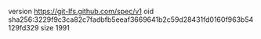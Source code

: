 version https://git-lfs.github.com/spec/v1
oid sha256:3229f9c3ca82c7fadbfb5eeaf3669641b2c59d28431fd0160f963b54129fd329
size 1991
